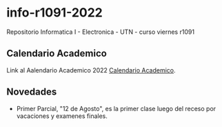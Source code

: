 # info-r1091-2022
Repositorio Informatica I - Electronica - UTN - curso viernes r1091

## Calendario Academico

Link al Aalendario Academico 2022 [Calendario Academico](https://frba.utn.edu.ar/static/CalendarioAcademico2022.pdf).

## Novedades

* Primer Parcial, "12 de Agosto", es la primer clase luego del receso por vacaciones y examenes finales.

